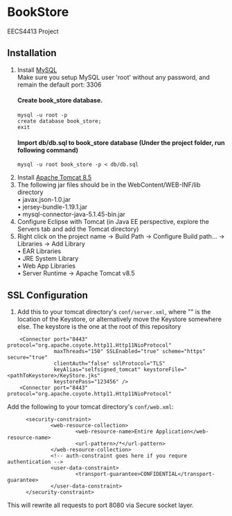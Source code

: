 # BookStore
EECS4413 Project

## Installation
1. Install [MySQL](https://dev.mysql.com/downloads/mysql/)
   <br>Make sure you setup MySQL user 'root' without any password, and remain the default port: 3306
   #### Create book_store database.
       mysql -u root -p
       create database book_store; 
       exit
   #### Import db/db.sql to book_store database (Under the project folder, run following command)
       mysql -u root book_store -p < db/db.sql
2. Install [Apache Tomcat 8.5](https://tomcat.apache.org/tomcat-8.5-doc/index.html)
3. The following jar files should be in the WebContent/WEB-INF/lib directory
   <br>• javax.json-1.0.jar
   <br>• jersey-bundle-1.19.1.jar
   <br>• mysql-connector-java-5.1.45-bin.jar
4. Configure Eclipse with Tomcat (in Java EE perspective, explore the Servers tab and add the Tomcat directory)
5. Right click on the project name -> Build Path -> Configure Build path... -> Libraries -> Add Library
    <br>• EAR Libraries
    <br>• JRE System Library
    <br>• Web App Libraries
    <br>• Server Runtime -> Apache Tomcat v8.5

## SSL Configuration

1. Add this to your tomcat directory's `conf/server.xml`, where "<pathToRepo>" is the location of the Keystore,
or alternatively move the Keystore somewhere else. The keystore is the one at the root of this repository

```$xslt
    <Connector port="8443" protocol="org.apache.coyote.http11.Http11NioProtocol"
               maxThreads="150" SSLEnabled="true" scheme="https" secure="true"
               clientAuth="false" sslProtocol="TLS"
               keyAlias="selfsigned_tomcat" keystoreFile="<pathToKeystore>/KeyStore.jks"
               keystorePass="123456" />
    <Connector port="8443" protocol="org.apache.coyote.http11.Http11NioProtocol"
```

Add the following to your tomcat directory's `conf/web.xml`:

```$xslt
      <security-constraint>
              <web-resource-collection>
                      <web-resource-name>Entire Application</web-resource-name>
                      <url-pattern>/*</url-pattern>
              </web-resource-collection>
              <!-- auth-constraint goes here if you requre authentication -->
              <user-data-constraint>
                      <transport-guarantee>CONFIDENTIAL</transport-guarantee>
              </user-data-constraint>
      </security-constraint>
```

This will rewrite all requests to port 8080 via Secure socket layer.


